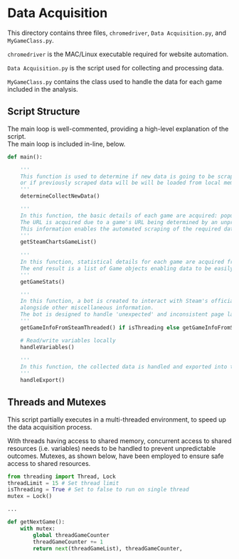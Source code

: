 # Data Acquisition
This directory contains three files, `chromedriver`, `Data Acquisition.py`, and `MyGameClass.py`.

`chromedriver` is the MAC/Linux executable required for website automation.

`Data Acquisition.py` is the script used for collecting and processing data.

`MyGameClass.py` contains the class used to handle the data for each game included in the analysis.

## Script Structure
The main loop is well-commented, providing a high-level explanation of the script.\
The main loop is included in-line, below.

```Python
def main():

    '''
    This function is used to determine if new data is going to be scraped,
    or if previously scraped data will be will be loaded from local memory.
    '''
    determineCollectNewData()

    '''
    In this function, the basic details of each game are acquired: popularity ranking, game title, and game Steam Charts URL.
    The URL is acquired due to a game's URL being determined by an unpredictable, randomly assigned number.
    This information enables the automated scraping of the required data from SteamCharts, in the getGameStats() function.
    '''
    getSteamChartsGameList()
        
    '''
    In this function, statistical details for each game are acquired from SteamCharts and stored in a Game object.
    The end result is a list of Game objects enabling data to be easily added to a dataframe and exported.
    '''
    getGameStats()

    '''
    In this function, a bot is created to interact with Steam's official site to get the current price of the game,
    alongside other miscellaneous information. 
    The bot is designed to handle 'unexpected' and inconsistent page layouts.
    '''
    getGameInfoFromSteamThreaded() if isThreading else getGameInfoFromSteam()

    # Read/write variables locally
    handleVariables()
    
    '''
    In this function, the collected data is handled and exported into two .csv files for subsequent data analysis.
    '''
    handleExport()
```

## Threads and Mutexes
This script partially executes in a multi-threaded environment, to speed up the data acquisition process.

With threads having access to shared memory, concurrent access to shared resources (i.e. variables) needs to be handled to prevent unpredictable outcomes.
Mutexes, as shown below, have been employed to ensure safe access to shared resources.

```Python
from threading import Thread, Lock
threadLimit = 15 # Set thread limit
isThreading = True # Set to false to run on single thread
mutex = Lock()

...

def getNextGame():
    with mutex:
        global threadGameCounter
        threadGameCounter += 1
        return next(threadGameList), threadGameCounter, 
```